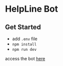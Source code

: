 # HelpLine Bot

## Get Started

- add `.env` file
- `npm install`
- `npm run dev`

access the bot [here](https://t.me/helplinebetabot)
